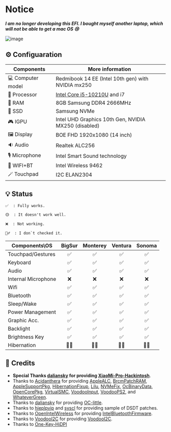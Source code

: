 # Notice
***I am no longer developing this EFI. I bought myself another laptop, which will not be able to get a mac OS 😢***

![image](https://github.com/michitta/Redmibook14-EE-hackintosh/assets/17436886/f91fd9c3-032f-4f7b-a8d3-b21811963f2b)

## ⚙️ Configuaration

| Components          | More information                                    |
| ------------------- | --------------------------------------------------- |
| 💻 Computer model      | Redmibook 14 EE (Intel 10th gen) with NVIDIA mx250  |
| 🧠 Processor           | [Intel Core i5-10210U](https://ark.intel.com/content/www/us/en/ark/products/195436/intel-core-i510210u-processor-6m-cache-up-to-4-20-ghz.html) and i7| 
| 🧩 RAM                 | 8GB Samsung DDR4 2666MHz                            |
| 💽 SSD                 | Samsung NVMe                                        |
| 🎮 IGPU                | Intel UHD Graphics 10th Gen, NVIDIA MX250 (disabled)|
| 🖼️ Display             | BOE FHD 1920x1080 (14 inch)                         |
| 🔉 Audio               | Realtek ALC256                                      |
| 🎙️ Microphone          | Intel Smart Sound technology                        |
| 📶 WIFI+BT             | Intel Wireless 9462                                 |
| 🪄 Touchpad            | I2C ELAN2304                                        |

## 💡 Status

```md
✅  : Fully works.

🟡  : It doesn't work well.

❌  : Not working.

🤷‍♂️  : I don`t checked it.
```

| Components\OS        | BigSur | Monterey | Ventura | Sonoma |
| -----------------    | :-----: | :-----: | :-----: | :-----: |
| Touchpad/Gestures    |   ✅   |   ✅   |   ✅   |   ✅   |
| Keyboard             |   ✅   |   ✅   |   ✅   |   ✅   |
| Audio                |   ✅   |   ✅   |   ✅   |   ✅   |
| Internal Microphone  |   ❌   |   ❌   |   ❌   |   ❌   |
| Wifi                 |   ✅   |   ✅   |   ✅   |   ✅   |
| Bluetooth            |   ✅   |   ✅   |   ✅   |   ✅   |
| Sleep/Wake           |   ✅   |   ✅   |   ✅   |   ✅   |
| Power Management     |   ✅   |   ✅   |   ✅   |   ✅   |
| Graphic Acc.         |   ✅   |   ✅   |   ✅   |   ✅   |
| Backlight            |   ✅   |   ✅   |   ✅   |   ✅   |
| Brightness Key       |   ✅   |   ✅   |   ✅   |   ✅   |
| Hibernation          |   🤷‍♂️   |   🤷‍♂️   |   🤷‍♂️   |   🤷‍♂️   |

## 💁 Credits

- **Special Thanks [daliansky](https://github.com/daliansky) for providing [XiaoMi-Pro-Hackintosh](https://github.com/daliansky/XiaoMi-Pro-Hackintosh)**.
- Thanks to [Acidanthera](https://github.com/acidanthera) for providing [AppleALC](https://github.com/acidanthera/AppleALC), [BrcmPatchRAM](https://github.com/acidanthera/BrcmPatchRAM), [AppleSupportPkg](https://github.com/acidanthera/AppleSupportPkg), [HibernationFixup](https://github.com/acidanthera/HibernationFixup), [Lilu](https://github.com/acidanthera/Lilu), [NVMeFix](https://github.com/acidanthera/NVMeFix), [OcBinaryData](https://github.com/acidanthera/OcBinaryData), [OpenCorePkg](https://github.com/acidanthera/OpenCorePkg), [VirtualSMC](https://github.com/acidanthera/VirtualSMC), [VoodooInput](https://github.com/acidanthera/VoodooInput), [VoodooPS2](https://github.com/acidanthera/VoodooPS2), and [WhateverGreen](https://github.com/acidanthera/WhateverGreen).
- Thanks to [daliansky](https://github.com/daliansky) for providing [OC-little](https://github.com/daliansky/OC-little).
- Thanks to [hieplpvip](https://github.com/hieplpvip) and [syscl](https://github.com/syscl) for providing sample of DSDT patches.
- Thanks to [OpenIntelWireless](https://github.com/OpenIntelWireless) for providing [IntelBluetoothFirmware](https://github.com/OpenIntelWireless/IntelBluetoothFirmware).
- Thanks to [VoodooI2C](https://github.com/VoodooI2C) for providing [VoodooI2C](https://github.com/VoodooI2C/VoodooI2C).
- Thanks to [One-Key-HiDPI](https://github.com/xzhih/one-key-hidpi)
